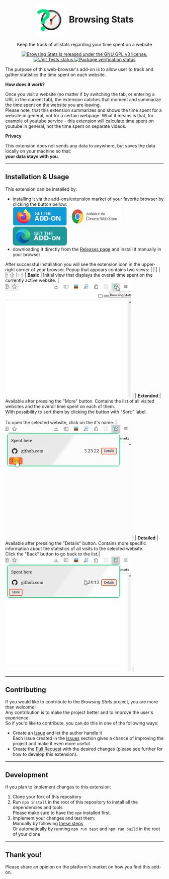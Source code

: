 <p align="center">
    <h1 align="center">
        <img align="center" src="./app/icons/mainIcon.png" width="100px" height="100px"/>
        Browsing Stats
    </h1>
</p>
<p align="center">
    Keep the track of all stats regarding your time spent on a website
</p>
<p align="center">
    <a href="https://github.com/BartoszKlonowski/browsing-stats/blob/main/LICENSE">
        <img src="https://img.shields.io/github/license/BartoszKlonowski/browsing-stats?style=plastic" alt="Browsing Stats is released under the GNU GPL v3 license." />
    </a>
    <a href="https://github.com/BartoszKlonowski/browsing-stats/actions/workflows/BrowsingStats-UT.yml">
        <img src="https://img.shields.io/github/actions/workflow/status/BartoszKlonowski/browsing-stats/BrowsingStats-UT.yml?label=Tests&style=plastic" alt="Unit Tests status" />
    </a>
    <a href="https://github.com/BartoszKlonowski/browsing-stats/actions/workflows/BrowsingStats-CI.yml">
        <img src="https://img.shields.io/github/actions/workflow/status/BartoszKlonowski/browsing-stats/BrowsingStats-CI.yml?label=Extension%20verification&style=plastic" alt="Package verification status" />
    </a>
</p>

The purpose of this web-browser's add-on is to allow user to track and gather statistics the time spent on each website.

**How does it work?**

Once you visit a website (no matter if by switching the tab, or entering a URL in the current tab), the extension catches that moment and summarize the time spent on the website you are leaving.
<br/>Please note, that this extension summarizes and shows the time spent for a website in general, not for a certain webpage.
What it means is that, for example of youtube service - this extension will calculate time spent on youtube in general, not the time spent on separate videos.

**Privacy**

This extension does not sends any data to anywhere, but saves the data locally on your machine so that:
<br/>**your data stays with you**.

---
  
## Installation & Usage ##

This extension can be installed by:
* installing it via the add-ons/extension market of your favorite browser by clicking the button bellow:<br/><a href=""><img src="./.github/resources/get-the-addon.png" alt="" /></a>
<a href=""><img height=60 width=172 src="./.github/resources/get-the-addon-chrome.png" alt="" /></a>
<a href=""><img src="./.github/resources/get-the-addon-edge.png" alt="" /></a>
* downloading it directly from the [Releases page](https://github.com/BartoszKlonowski/browsing-stats/releases) and install it manually in your browser

After successful installation you will see the extension icon in the upper-right corner of your browser.
Popup that appears contains two views:
| | | |
|:-:|:-|:-:|
| **Basic** | Initial view that displays the overall time spent on the currently active website. | <img width="400" height="auto" src=".github/resources/BrowsingStats-Example-ShrinkedView.gif" alt="" /> |
| **Extended** | Available after pressing the "More" button. Contains the list of all visited websites and the overall time spent on each of them.<br/>With possibility to sort them by clicking the button with "Sort:" label.<br/><br/>To open the selected website, click on the it's name. | <img width="400" height="auto" src=".github/resources/BrowsingStats-Example-ExpandedView.gif" alt="" /> |
| **Detailed** | Available after pressing the "Details" button. Contains more specific information about the statistics of all visits to the selected website.<br/>Click the "Back" button to go back to the list.| <img width="400" height="auto" src=".github/resources/BrowsingStats-Example-DetailsView.gif" alt="" /> |

---


## Contributing ##

If you would like to contribute to the *Browsing Stats* project, you are more than welcome!
<br/>Any contribution is to make the project better and to improve the user's experience.
<br/>So if you'd like to contribute, you can do this in one of the following ways:

* Create an [Issue](https://github.com/BartoszKlonowski/browsing-stats/issues/new) and let the author handle it
<br/>Each issue created in the [Issues](https://github.com/BartoszKlonowski/browsing-stats/issues) section gives a chance of improving the project and make it even more useful.
* Create the [Pull Request](https://github.com/BartoszKlonowski/browsing-stats/compare) with the desired changes (please see further for how to develop this extension).

---

## Development ##

If you plan to implement changes to this extension:

1. Clone your fork of this repository
2. Run `npm install` in the root of this repository to install all the dependencies and tools<br/>Please make sure to have the `npm` installed first.
3. Implement your changes and test them:
<br/>Manually by following [these steps](https://extensionworkshop.com/documentation/develop/debugging/)
<br/>Or automatically by running `npm run test` and `npm run build` in the root of your clone

---

## Thank you! ##

Please share an opinion on the platform's market on how you find this add-on.
